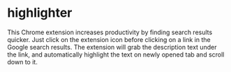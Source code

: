 # highlighter
This Chrome extension increases productivity by finding search results quicker. Just click on the extension icon before clicking on a link in the Google search results. The extension will grab the description text under the link, and automatically highlight the text on newly opened tab and scroll down to it. 
